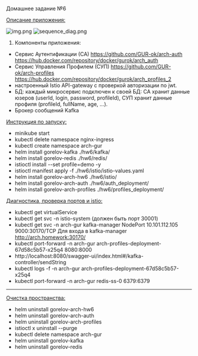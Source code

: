Домашнее задание №6

<u>Описание приложения:</u>

![img.png](img.png)
![sequence_diag.png](sequence_diag.png)
1) Компоненты приложения:

- Сервис Аутентификации (СА) https://github.com/GUR-ok/arch-auth https://hub.docker.com/repository/docker/gurok/arch_auth 
- Сервис Управления Профилем (СУП) https://github.com/GUR-ok/arch-profiles https://hub.docker.com/repository/docker/gurok/arch_profiles_2
- настроенный Istio API-gateway с проверкой авторизации по jwt.
- БД: каждый микросервис подключен к своей БД:
  СА хранит данные юзеров (userId, login, password, profileId), СУП хранит данные профиля (profileId, fullName, age,
  ...).
- Брокер сообщений Kafka

<u>Инструкция по запуску:</u>

- minikube start
- kubectl delete namespace nginx-ingress
- kubectl create namespace arch-gur
- helm install gorelov-kafka ./hw6/kafka/
- helm install gorelov-redis ./hw6/redis/
- istioctl install --set profile=demo -y
- istioctl manifest apply -f ./hw6/istio/istio-values.yaml
- helm install gorelov-arch-hw6 ./hw6/istio/
- helm install gorelov-arch-auth ./hw6/auth_deployment/
- helm install gorelov-arch-profiles ./hw6/profiles_deployment/

<u>Диагностика, проверка портов и istio:</u>

- kubectl get virtualService
- kubectl get svc -n istio-system
  (должен быть порт 30001)
- kubectl get svc -n arch-gur
  kafka-manager                 NodePort    10.101.112.105   <none>        9000:30170/TCP
  Для входа в kafka-manager http://arch.homework:30170/
- kubectl port-forward -n arch-gur arch-profiles-deployment-67d58c5b57-x25q4 8080:8000
- http://localhost:8080/swagger-ui/index.html#/kafka-controller/sendString
- kubectl logs -f -n arch-gur arch-profiles-deployment-67d58c5b57-x25q4  
- kubectl port-forward -n arch-gur redis-ss-0 6379:6379

---
<u>Очистка пространства:</u>

- helm uninstall gorelov-arch-hw6
- helm uninstall gorelov-arch-auth
- helm uninstall gorelov-arch-profiles
- istioctl x uninstall --purge
- kubectl delete namespace arch-gur
- helm uninstall gorelov-kafka
- helm uninstall gorelov-redis
